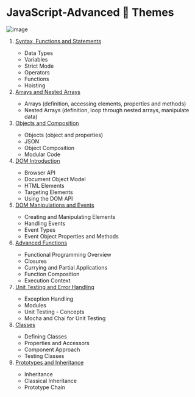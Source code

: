 # JavaScript-Advanced 📑 Themes

![image](https://user-images.githubusercontent.com/106147027/196214072-be91cad4-96fb-403d-9a2e-77a4e26ee05e.png)

<ol>
  <li><a href="https://softuni.bg/trainings/3846/js-advanced-september-2022#lesson-44759">Syntax, Functions and Statements<a/>
  <ul>
    <li>Data Types
    <li>Variables
    <li>Strict Mode
    <li>Operators
    <li>Functions
    <li>Hoisting
   </ul> 
  <li><a href="https://softuni.bg/trainings/3846/js-advanced-september-2022#lesson-44761">Arrays and Nested Arrays<a/>
  <ul>
    <li>Arrays (definition, accessing elements, properties and methods)
    <li>Nested Arrays (definition, loop through nested arrays, manipulate data) 
   </ul> 
  <li><a href="https://softuni.bg/trainings/3846/js-advanced-september-2022#lesson-44763">Objects and Composition<a/>
  <ul>
    <li>Objects (object and properties)
    <li>JSON
    <li>Object Composition
    <li>Modular Code 
   </ul> 
  <li><a href="https://softuni.bg/trainings/3846/js-advanced-september-2022#lesson-44765">DOM Introduction<a/>
  <ul>
    <li>Browser API
    <li>Document Object Model
    <li>HTML Elements
    <li>Targeting Elements
    <li>Using the DOM API
   </ul> 
  <li><a href="https://softuni.bg/trainings/3846/js-advanced-september-2022#lesson-44767">DOM Manipulations and Events<a/>
  <ul>
    <li>Creating and Manipulating Elements
    <li>Handling Events
    <li>Event Types
    <li>Event Object Properties and Methods
   </ul> 
  <li><a href="https://softuni.bg/trainings/3846/js-advanced-september-2022#lesson-44769">Advanced Functions<a/>
  <ul>
    <li>Functional Programming Overview
    <li>Closures
    <li>Currying and Partial Applications
    <li>Function Composition
    <li>Execution Context 
   </ul> 
     <li><a href="https://softuni.bg/trainings/3846/js-advanced-september-2022#lesson-44771">Unit Testing and Error Handling<a/>
  <ul>
    <li>Exception Handling
    <li>Modules 
    <li>Unit Testing - Concepts
    <li>Mocha and Chai for Unit Testing 
   </ul> 
  <li><a href="https://softuni.bg/trainings/3846/js-advanced-september-2022#lesson-44773">Classes<a/>
  <ul>
    <li>Defining Classes
    <li>Properties and Accessors
    <li>Component Approach
    <li>Testing Classes
   </ul> 
  <li><a href="https://softuni.bg/trainings/3846/js-advanced-september-2022#lesson-44775">Prototypes and Inheritance<a/>
  <ul>
    <li>Inheritance
    <li>Classical Inheritance
    <li>Prototype Chain 
</ol> 
